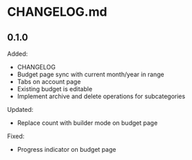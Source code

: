 # CHANGELOG.md

## 0.1.0

Added:
- CHANGELOG
- Budget page sync with current month/year in range
- Tabs on account page
- Existing budget is editable
- Implement archive and delete operations for subcategories

Updated:
- Replace count with builder mode on budget page

Fixed:
- Progress indicator on budget page
